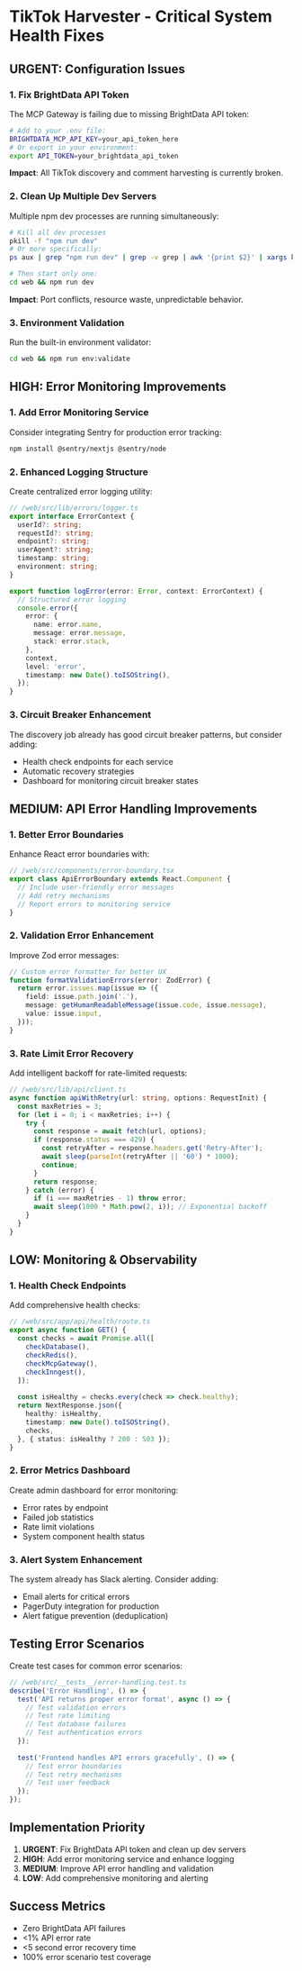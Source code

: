 # TikTok Harvester - Critical System Health Fixes

## URGENT: Configuration Issues

### 1. Fix BrightData API Token
The MCP Gateway is failing due to missing BrightData API token:

```bash
# Add to your .env file:
BRIGHTDATA_MCP_API_KEY=your_api_token_here
# Or export in your environment:
export API_TOKEN=your_brightdata_api_token
```

**Impact**: All TikTok discovery and comment harvesting is currently broken.

### 2. Clean Up Multiple Dev Servers
Multiple npm dev processes are running simultaneously:

```bash
# Kill all dev processes
pkill -f "npm run dev"
# Or more specifically:
ps aux | grep "npm run dev" | grep -v grep | awk '{print $2}' | xargs kill

# Then start only one:
cd web && npm run dev
```

**Impact**: Port conflicts, resource waste, unpredictable behavior.

### 3. Environment Validation
Run the built-in environment validator:

```bash
cd web && npm run env:validate
```

## HIGH: Error Monitoring Improvements

### 1. Add Error Monitoring Service
Consider integrating Sentry for production error tracking:

```bash
npm install @sentry/nextjs @sentry/node
```

### 2. Enhanced Logging Structure
Create centralized error logging utility:

```typescript
// /web/src/lib/errors/logger.ts
export interface ErrorContext {
  userId?: string;
  requestId?: string;
  endpoint?: string;
  userAgent?: string;
  timestamp: string;
  environment: string;
}

export function logError(error: Error, context: ErrorContext) {
  // Structured error logging
  console.error({
    error: {
      name: error.name,
      message: error.message,
      stack: error.stack,
    },
    context,
    level: 'error',
    timestamp: new Date().toISOString(),
  });
}
```

### 3. Circuit Breaker Enhancement
The discovery job already has good circuit breaker patterns, but consider adding:

- Health check endpoints for each service
- Automatic recovery strategies
- Dashboard for monitoring circuit breaker states

## MEDIUM: API Error Handling Improvements

### 1. Better Error Boundaries
Enhance React error boundaries with:

```typescript
// /web/src/components/error-boundary.tsx
export class ApiErrorBoundary extends React.Component {
  // Include user-friendly error messages
  // Add retry mechanisms
  // Report errors to monitoring service
}
```

### 2. Validation Error Enhancement
Improve Zod error messages:

```typescript
// Custom error formatter for better UX
function formatValidationErrors(error: ZodError) {
  return error.issues.map(issue => ({
    field: issue.path.join('.'),
    message: getHumanReadableMessage(issue.code, issue.message),
    value: issue.input,
  }));
}
```

### 3. Rate Limit Error Recovery
Add intelligent backoff for rate-limited requests:

```typescript
// /web/src/lib/api/client.ts
async function apiWithRetry(url: string, options: RequestInit) {
  const maxRetries = 3;
  for (let i = 0; i < maxRetries; i++) {
    try {
      const response = await fetch(url, options);
      if (response.status === 429) {
        const retryAfter = response.headers.get('Retry-After');
        await sleep(parseInt(retryAfter || '60') * 1000);
        continue;
      }
      return response;
    } catch (error) {
      if (i === maxRetries - 1) throw error;
      await sleep(1000 * Math.pow(2, i)); // Exponential backoff
    }
  }
}
```

## LOW: Monitoring & Observability

### 1. Health Check Endpoints
Add comprehensive health checks:

```typescript
// /web/src/app/api/health/route.ts
export async function GET() {
  const checks = await Promise.all([
    checkDatabase(),
    checkRedis(),
    checkMcpGateway(),
    checkInngest(),
  ]);
  
  const isHealthy = checks.every(check => check.healthy);
  return NextResponse.json({
    healthy: isHealthy,
    timestamp: new Date().toISOString(),
    checks,
  }, { status: isHealthy ? 200 : 503 });
}
```

### 2. Error Metrics Dashboard
Create admin dashboard for error monitoring:

- Error rates by endpoint
- Failed job statistics  
- Rate limit violations
- System component health status

### 3. Alert System Enhancement
The system already has Slack alerting. Consider adding:

- Email alerts for critical errors
- PagerDuty integration for production
- Alert fatigue prevention (deduplication)

## Testing Error Scenarios

Create test cases for common error scenarios:

```typescript
// /web/src/__tests__/error-handling.test.ts
describe('Error Handling', () => {
  test('API returns proper error format', async () => {
    // Test validation errors
    // Test rate limiting 
    // Test database failures
    // Test authentication errors
  });
  
  test('Frontend handles API errors gracefully', () => {
    // Test error boundaries
    // Test retry mechanisms
    // Test user feedback
  });
});
```

## Implementation Priority

1. **URGENT**: Fix BrightData API token and clean up dev servers
2. **HIGH**: Add error monitoring service and enhance logging
3. **MEDIUM**: Improve API error handling and validation
4. **LOW**: Add comprehensive monitoring and alerting

## Success Metrics

- Zero BrightData API failures
- <1% API error rate
- <5 second error recovery time
- 100% error scenario test coverage